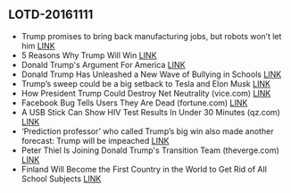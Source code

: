 ## LOTD-20161111

- Trump promises to bring back manufacturing jobs, but robots won’t let him [LINK](https://techcrunch.com/2016/11/09/trump-promises-to-bring-back-manufacturing-jobs-but-robots-wont-let-him/)
- 5 Reasons Why Trump Will Win [LINK](http://michaelmoore.com/trumpwillwin/)
- Donald Trump's Argument For America [LINK](https://www.youtube.com/watch?v=vST61W4bGm8)
-  Donald Trump Has Unleashed a New Wave of Bullying in Schools [LINK](https://www.thenation.com/article/donald-trump-has-unleashed-a-new-wave-of-bullying-in-schools/)
- Trump’s sweep could be a big setback to Tesla and Elon Musk [LINK](https://www.washingtonpost.com/news/the-switch/wp/2016/11/09/trumps-sweep-could-be-a-big-setback-to-tesla-and-elon-musk/)
- How President Trump Could Destroy Net Neutrality  (vice.com)  [LINK](https://politics.slashdot.org/story/16/11/10/2118208/how-president-trump-could-destroy-net-neutrality)
- Facebook Bug Tells Users They Are Dead  (fortune.com)  [LINK](https://tech.slashdot.org/story/16/11/11/2336237/facebook-bug-tells-users-they-are-dead)
-  A USB Stick Can Show HIV Test Results In Under 30 Minutes  (qz.com)  [LINK](https://science.slashdot.org/story/16/11/11/2237225/a-usb-stick-can-show-hiv-test-results-in-under-30-minutes)
- ‘Prediction professor’ who called Trump’s big win also made another forecast: Trump will be impeached [LINK](https://www.washingtonpost.com/news/the-fix/wp/2016/11/11/prediction-professor-who-called-trumps-big-win-also-made-another-forecast-trump-will-be-impeached/)
-  Peter Thiel Is Joining Donald Trump's Transition Team  (theverge.com)  [LINK](https://yro.slashdot.org/story/16/11/11/2250241/peter-thiel-is-joining-donald-trumps-transition-team)
- Finland Will Become the First Country in the World to Get Rid of All School Subjects [LINK](https://brightside.me/wonder-curiosities/finland-will-become-the-first-country-in-the-world-to-get-rid-of-all-school-subjects-259910/)
